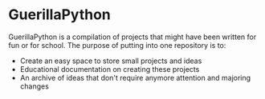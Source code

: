 # GuerillaPython
GuerillaPython is a compilation of projects that might have been written for fun or for school. 
The purpose of putting into one repository is to:
* Create an easy space to store small projects and ideas
* Educational documentation on creating these projects
* An archive of ideas that don't require anymore attention and majoring changes

